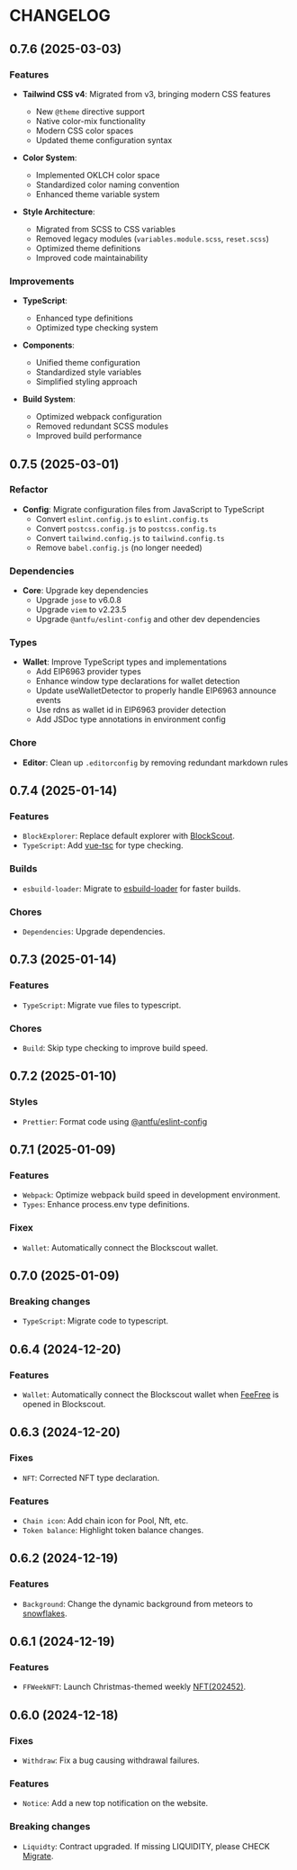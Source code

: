 # CHANGELOG

## 0.7.6 (2025-03-03)

### Features
- **Tailwind CSS v4**: Migrated from v3, bringing modern CSS features
  - New `@theme` directive support
  - Native color-mix functionality
  - Modern CSS color spaces
  - Updated theme configuration syntax

- **Color System**:
  - Implemented OKLCH color space
  - Standardized color naming convention
  - Enhanced theme variable system

- **Style Architecture**:
  - Migrated from SCSS to CSS variables
  - Removed legacy modules (`variables.module.scss`, `reset.scss`)
  - Optimized theme definitions
  - Improved code maintainability

### Improvements
- **TypeScript**:
  - Enhanced type definitions
  - Optimized type checking system

- **Components**:
  - Unified theme configuration
  - Standardized style variables
  - Simplified styling approach

- **Build System**:
  - Optimized webpack configuration
  - Removed redundant SCSS modules
  - Improved build performance


## 0.7.5 (2025-03-01)

### Refactor
- **Config**: Migrate configuration files from JavaScript to TypeScript
  - Convert `eslint.config.js` to `eslint.config.ts`
  - Convert `postcss.config.js` to `postcss.config.ts`
  - Convert `tailwind.config.js` to `tailwind.config.ts`
  - Remove `babel.config.js` (no longer needed)

### Dependencies
- **Core**: Upgrade key dependencies
  - Upgrade `jose` to v6.0.8
  - Upgrade `viem` to v2.23.5
  - Upgrade `@antfu/eslint-config` and other dev dependencies

### Types
- **Wallet**: Improve TypeScript types and implementations
  - Add EIP6963 provider types
  - Enhance window type declarations for wallet detection
  - Update useWalletDetector to properly handle EIP6963 announce events
  - Use rdns as wallet id in EIP6963 provider detection
  - Add JSDoc type annotations in environment config

### Chore
- **Editor**: Clean up `.editorconfig` by removing redundant markdown rules


## 0.7.4 (2025-01-14)

### Features
- `BlockExplorer`: Replace default explorer with [BlockScout](https://blockscout.com/).
- `TypeScript`: Add [vue-tsc](https://github.com/vuejs/language-tools/tree/master/packages/tsc) for type checking.

### Builds
- `esbuild-loader`: Migrate to [esbuild-loader](https://github.com/privatenumber/esbuild-loader) for faster builds.

### Chores
- `Dependencies`: Upgrade dependencies.


## 0.7.3 (2025-01-14)

### Features
- `TypeScript`: Migrate vue files to typescript.

### Chores
- `Build`: Skip type checking to improve build speed.


## 0.7.2 (2025-01-10)

### Styles
- `Prettier`: Format code using [@antfu/eslint-config](https://github.com/antfu/eslint-config)


## 0.7.1 (2025-01-09)

### Features
- `Webpack`: Optimize webpack build speed in development environment.
- `Types`: Enhance process.env type definitions.

### Fixex
- `Wallet`: Automatically connect the Blockscout wallet.


## 0.7.0 (2025-01-09)

### Breaking changes
- `TypeScript`: Migrate code to typescript.


## 0.6.4 (2024-12-20)

### Features
- `Wallet`: Automatically connect the Blockscout wallet when [FeeFree](https://explorer.zora.energy/apps/feefree) is opened in Blockscout.


## 0.6.3 (2024-12-20)

### Fixes
- `NFT`: Corrected NFT type declaration.

### Features
- `Chain icon`: Add chain icon for Pool, Nft, etc.
- `Token balance`: Highlight token balance changes.


## 0.6.2 (2024-12-19)

### Features
- `Background`: Change the dynamic background from meteors to [snowflakes](https://github.com/hcodes/snowflakes).


## 0.6.1 (2024-12-19)

### Features
- `FFWeekNFT`: Launch Christmas-themed weekly [NFT(202452)](https://app.feefree.fi/nft).


## 0.6.0 (2024-12-18)

### Fixes
- `Withdraw`: Fix a bug causing withdrawal failures.

### Features
- `Notice`: Add a new top notification on the website.

### Breaking changes
- `Liquidty`: Contract upgraded. If missing LIQUIDITY, please CHECK [Migrate](https://app.feefree.fi/migrate).
